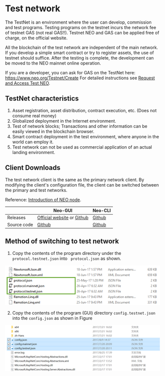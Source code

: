 # Test network

The TestNet is an environment where the user can develop, commission and test programs. Testing programs on the testnet incurs the network fee of testnet GAS (not real GAS!!). Testnet NEO and GAS can be applied free of charge, on the official website.

All the blockchain of the test network are independent of the main network. If you develop a simple smart contract or try to register assets, the use of testnet should suffice. After the testing is complete, the development can be moved to the NEO mainnet online operation.

If you are a developer, you can ask for GAS on the TestNet here: https://www.neo.org/Testnet/Create For detailed instructions see [Request and Access Test NEO](access-test-neo.md).

## TestNet characteristics

1. Asset registration, asset distribution, contract execution, etc. (Does not consume real money)
2. Globalized deployment in the Internet environment.
3. Test of network blocks; Transactions and other information can be easily viewed in the blockchain browser.
4. Smart contract deployment in the test environment, where anyone in the world can employ it.
5. Test network can not be used as commercial application of an actual landing environment.

## Client Downloads

The test network client is the same as the primary network client. By modifying the client's configuration file, the client can be switched between the primary and test networks.

Reference: [Introduction of NEO node](introduction.md).

|      | Neo-GUI                        | Neo-CLI                        |
| ---- | ---------------------------------------- | ---------------------------------------- |
| Releases | [Official website](https://www.neo.org/download) or [Github](https://github.com/neo-project/neo-gui/releases) | [Github](https://github.com/neo-project/neo-cli/releases) |
| Source code | [Github](https://github.com/neo-project/neo-gui) | [Github](https://github.com/neo-project/neo-cli) |

## Method of switching to test network

1. Copy the contents of the program directory under the `protocol.testnet.json` into ` protocol.json` as shown.

![image](/assets/testnet_1.png)

2. Copy the contents of the program (GUI) directory `config.testnet.json` into the `config.json` as shown in Figure

![image](/assets/testnet_2_v2.png)
